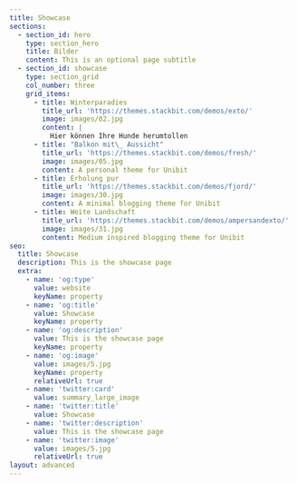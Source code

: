 ```yaml
---
title: Showcase
sections:
  - section_id: hero
    type: section_hero
    title: Bilder
    content: This is an optional page subtitle
  - section_id: showcase
    type: section_grid
    col_number: three
    grid_items:
      - title: Winterparadies
        title_url: 'https://themes.stackbit.com/demos/exto/'
        image: images/02.jpg
        content: |
          Hier können Ihre Hunde herumtollen
      - title: "Balkon mit\_ Aussicht"
        title_url: 'https://themes.stackbit.com/demos/fresh/'
        image: images/05.jpg
        content: A personal theme for Unibit
      - title: Erholung pur
        title_url: 'https://themes.stackbit.com/demos/fjord/'
        image: images/30.jpg
        content: A minimal blogging theme for Unibit
      - title: Weite Landschaft
        title_url: 'https://themes.stackbit.com/demos/ampersandexto/'
        image: images/31.jpg
        content: Medium inspired blogging theme for Unibit
seo:
  title: Showcase
  description: This is the showcase page
  extra:
    - name: 'og:type'
      value: website
      keyName: property
    - name: 'og:title'
      value: Showcase
      keyName: property
    - name: 'og:description'
      value: This is the showcase page
      keyName: property
    - name: 'og:image'
      value: images/5.jpg
      keyName: property
      relativeUrl: true
    - name: 'twitter:card'
      value: summary_large_image
    - name: 'twitter:title'
      value: Showcase
    - name: 'twitter:description'
      value: This is the showcase page
    - name: 'twitter:image'
      value: images/5.jpg
      relativeUrl: true
layout: advanced
---
```

